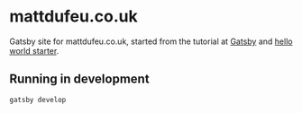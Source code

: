 # mattdufeu.co.uk

Gatsby site for mattdufeu.co.uk, started from the tutorial at [Gatsby](https://www.gatsbyjs.org/) and [hello world starter](https://gatsby-starter-hello-world-demo.netlify.com/).

## Running in development

`gatsby develop`
